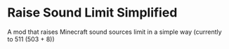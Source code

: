# Raise Sound Limit Simplified
A mod that raises Minecraft sound sources limit in a simple way (currently to 511 (503 + 8))
